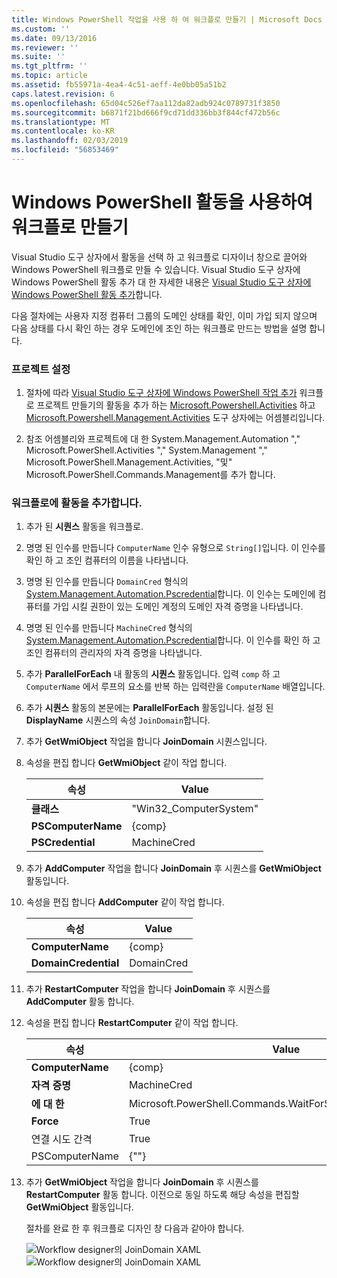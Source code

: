 ```yaml
---
title: Windows PowerShell 작업을 사용 하 여 워크플로 만들기 | Microsoft Docs
ms.custom: ''
ms.date: 09/13/2016
ms.reviewer: ''
ms.suite: ''
ms.tgt_pltfrm: ''
ms.topic: article
ms.assetid: fb55971a-4ea4-4c51-aeff-4e0bb05a51b2
caps.latest.revision: 6
ms.openlocfilehash: 65d04c526ef7aa112da82adb924c0789731f3850
ms.sourcegitcommit: b6871f21bd666f9cd71dd336bb3f844cf472b56c
ms.translationtype: MT
ms.contentlocale: ko-KR
ms.lasthandoff: 02/03/2019
ms.locfileid: "56853469"
---
```

# <a name="creating-a-workflow-with-windows-powershell-activities"></a>Windows PowerShell 활동을 사용하여 워크플로 만들기

Visual Studio 도구 상자에서 활동을 선택 하 고 워크플로 디자이너 창으로 끌어와 Windows PowerShell 워크플로 만들 수 있습니다. Visual Studio 도구 상자에 Windows PowerShell 활동 추가 대 한 자세한 내용은 [Visual Studio 도구 상자에 Windows PowerShell 활동 추가](./adding-windows-powershell-activities-to-the-visual-studio-toolbox.md)합니다.

다음 절차에는 사용자 지정 컴퓨터 그룹의 도메인 상태를 확인, 이미 가입 되지 않으며 다음 상태를 다시 확인 하는 경우 도메인에 조인 하는 워크플로 만드는 방법을 설명 합니다.

### <a name="setting-up-the-project"></a>프로젝트 설정

1. 절차에 따라 [Visual Studio 도구 상자에 Windows PowerShell 작업 추가](./adding-windows-powershell-activities-to-the-visual-studio-toolbox.md) 워크플로 프로젝트 만들기의 활동을 추가 하는 [Microsoft.Powershell.Activities](/dotnet/api/Microsoft.PowerShell.Activities) 하고[ Microsoft.Powershell.Management.Activities](/dotnet/api/Microsoft.PowerShell.Management.Activities) 도구 상자에는 어셈블리입니다.

2. 참조 어셈블리와 프로젝트에 대 한 System.Management.Automation "," Microsoft.PowerShell.Activities "," System.Management "," Microsoft.PowerShell.Management.Activities, "및" Microsoft.PowerShell.Commands.Management를 추가 합니다.

### <a name="adding-activities-to-the-workflow"></a>워크플로에 활동을 추가합니다.

1. 추가 된 **시퀀스** 활동을 워크플로.

2. 명명 된 인수를 만듭니다 `ComputerName` 인수 유형으로 `String[]`입니다. 이 인수를 확인 하 고 조인 컴퓨터의 이름을 나타냅니다.

3. 명명 된 인수를 만듭니다 `DomainCred` 형식의 [System.Management.Automation.Pscredential](/dotnet/api/System.Management.Automation.PSCredential)합니다. 이 인수는 도메인에 컴퓨터를 가입 시킬 권한이 있는 도메인 계정의 도메인 자격 증명을 나타냅니다.

4. 명명 된 인수를 만듭니다 `MachineCred` 형식의 [System.Management.Automation.Pscredential](/dotnet/api/System.Management.Automation.PSCredential)합니다. 이 인수를 확인 하 고 조인 컴퓨터의 관리자의 자격 증명을 나타냅니다.

5. 추가 **ParallelForEach** 내 활동의 **시퀀스** 활동입니다. 입력 `comp` 하 고 `ComputerName` 에서 루프의 요소를 반복 하는 입력란을 `ComputerName` 배열입니다.

6. 추가 **시퀀스** 활동의 본문에는 **ParallelForEach** 활동입니다. 설정 된 **DisplayName** 시퀀스의 속성 `JoinDomain`합니다.

7. 추가 **GetWmiObject** 작업을 합니다 **JoinDomain** 시퀀스입니다.

8. 속성을 편집 합니다 **GetWmiObject** 같이 작업 합니다.

   |속성|Value|
   |--------------|-----------|
   |**클래스**|"Win32_ComputerSystem"|
   |**PSComputerName**|{comp}|
   |**PSCredential**|MachineCred|

9. 추가 **AddComputer** 작업을 합니다 **JoinDomain** 후 시퀀스를 **GetWmiObject** 활동입니다.

10. 속성을 편집 합니다 **AddComputer** 같이 작업 합니다.

    |속성|Value|
    |--------------|-----------|
    |**ComputerName**|{comp}|
    |**DomainCredential**|DomainCred|

11. 추가 **RestartComputer** 작업을 합니다 **JoinDomain** 후 시퀀스를 **AddComputer** 활동 합니다.

12. 속성을 편집 합니다 **RestartComputer** 같이 작업 합니다.

    |속성|Value|
    |--------------|-----------|
    |**ComputerName**|{comp}|
    |**자격 증명**|MachineCred|
    |**에 대 한**|Microsoft.PowerShell.Commands.WaitForServiceTypes.PowerShell|
    |**Force**|True|
    |연결 시도 간격|True|
    |PSComputerName|{""}|

13. 추가 **GetWmiObject** 작업을 합니다 **JoinDomain** 후 시퀀스를 **RestartComputer** 활동 합니다. 이전으로 동일 하도록 해당 속성을 편집할 **GetWmiObject** 활동입니다.

    절차를 완료 한 후 워크플로 디자인 창 다음과 같아야 합니다.

    ![Workflow designer의 JoinDomain XAML](../media/joindomainworkflow.png)
    ![Workflow designer의 JoinDomain XAML](../media/joindomainworkflow.png "JoinDomainWorkflow")